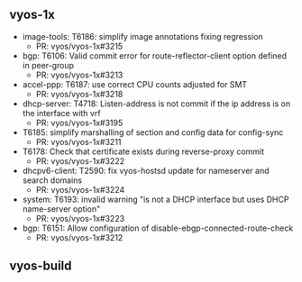 ## vyos-1x
- image-tools: T6186: simplify image annotations fixing regression
   - PR: vyos/vyos-1x#3215
- bgp: T6106: Valid commit error for route-reflector-client option defined in peer-group
   - PR: vyos/vyos-1x#3213
- accel-ppp: T6187: use correct CPU counts adjusted for SMT
   - PR: vyos/vyos-1x#3218
- dhcp-server: T4718: Listen-address is not commit if the ip address is on the interface with vrf
   - PR: vyos/vyos-1x#3195
- T6185: simplify marshalling of section and config data for config-sync
   - PR: vyos/vyos-1x#3211
- T6178: Check that certificate exists during reverse-proxy commit
   - PR: vyos/vyos-1x#3222
- dhcpv6-client: T2590: fix vyos-hostsd update for nameserver and search domains
   - PR: vyos/vyos-1x#3224
- system: T6193: invalid warning "is not a DHCP interface but uses DHCP name-server option"
   - PR: vyos/vyos-1x#3223
- bgp: T6151: Allow configuration of disable-ebgp-connected-route-check
   - PR: vyos/vyos-1x#3212


## vyos-build

